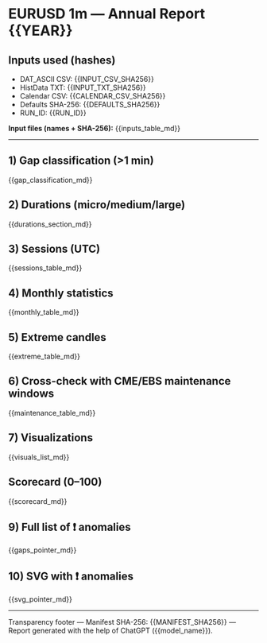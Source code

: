 # EURUSD 1m — Annual Report {{YEAR}}

## Inputs used (hashes)
- DAT_ASCII CSV: {{INPUT_CSV_SHA256}}
- HistData TXT: {{INPUT_TXT_SHA256}}
- Calendar CSV: {{CALENDAR_CSV_SHA256}}
- Defaults SHA-256: {{DEFAULTS_SHA256}}
- RUN_ID: {{RUN_ID}}

**Input files (names + SHA-256):**
{{inputs_table_md}}

---
## 1) Gap classification (>1 min)
{{gap_classification_md}}

## 2) Durations (micro/medium/large)
{{durations_section_md}}

## 3) Sessions (UTC)
{{sessions_table_md}}

## 4) Monthly statistics
{{monthly_table_md}}

## 5) Extreme candles
{{extreme_table_md}}

## 6) Cross-check with CME/EBS maintenance windows
{{maintenance_table_md}}

## 7) Visualizations
{{visuals_list_md}}

## Scorecard (0–100)
{{scorecard_md}}


## 9) Full list of ❗ anomalies
{{gaps_pointer_md}}

## 10) SVG with ❗ anomalies
{{svg_pointer_md}}

---
Transparency footer
— Manifest SHA-256: {{MANIFEST_SHA256}}
— Report generated with the help of ChatGPT ({{model_name}}).
